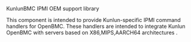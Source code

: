 KunlunBMC IPMI OEM support library

This component is intended to provide Kunlun-specific IPMI command handlers for OpenBMC. These handlers are intended to integrate Kunlun OpenBMC with servers based on X86,MIPS,AARCH64 architectures .

